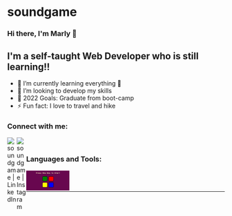 # soundgame
### Hi there, I'm Marly 👋 


## I'm a self-taught Web Developer who is still learning!!

- 🌱 I’m currently learning everything 🤣
- 👯 I’m looking to develop my skills
- 🥅 2022 Goals: Graduate from boot-camp
- ⚡ Fun fact: I love to travel and hike 

### Connect with me:

[<img align="left" alt="soundgame | LinkedIn" width="22px" src="https://cdn.jsdelivr.net/npm/simple-icons@v3/icons/linkedin.svg" />][linkedin]
[<img align="left" alt="soundgame | Instagram" width="22px" src="https://cdn.jsdelivr.net/npm/simple-icons@v3/icons/instagram.svg" />][instagram]

<br />

### Languages and Tools:

<img align="left" alt="First state of the game" width="100px" src="screenshots/Screenshot (10).png">


<br />
<br />

---

[instagram]: https://instagram.com/marlykhoury
[linkedin]:  https://www.linkedin.com/in/marly-khoury-542501167/
